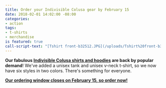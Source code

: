```yaml
---
title: Order your Indivisible Colusa gear by February 15
date: 2018-02-01 14:02:00 -08:00
categories:
- action
tags:
- t-shirts
- merchandise
is featured: true
call-script-text: "[Tshirt front-b32512.JPG](/uploads/Tshirt%20front-b32512.JPG)"
---
```


**Our fabulous [Indivisible Colusa shirts and hoodies](http://www.bonfire.com/indivisible-colusa) are back by popular demand**! We've added a unisex tank and unisex v-neck t-shirt, so we now have six styles in two colors. There's something for everyone. 

[**Our ordering window closes on February 15, so order now!**](http://www.bonfire.com/indivisible-colusa)

